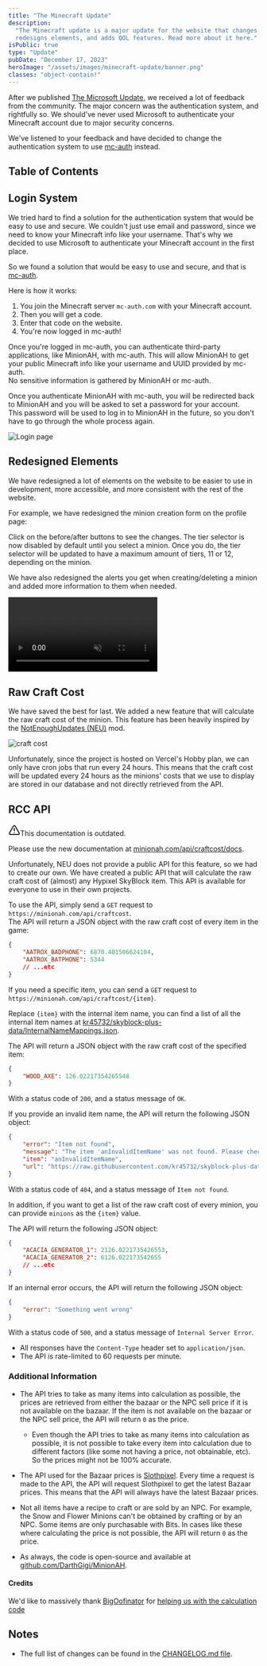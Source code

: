 ```yaml
---
title: "The Minecraft Update"
description:
  "The Minecraft update is a major update for the website that changes the authentication system,
  redesigns elements, and adds QOL features. Read more about it here."
isPublic: true
type: "Update"
pubDate: "December 17, 2023"
heroImage: "/assets/images/minecraft-update/banner.png"
classes: "object-contain!"
---
```


<script lang="ts">
  import BeforeAfter from "$lib/components/BeforeAfter.svelte";
</script>

After we published [The Microsoft Update](/microsoft-update), we received a lot of feedback from the
community. The major concern was the authentication system, and rightfully so. We should've never
used Microsoft to authenticate your Minecraft account due to major security concerns.

We've listened to your feedback and have decided to change the authentication system to use
<a href="https://mc-auth.com/" target="_blank">mc-auth</a> instead.

## Table of Contents

## Login System

We tried hard to find a solution for the authentication system that would be easy to use and secure.
We couldn't just use email and password, since we need to know your Minecraft info like your
username. That's why we decided to use Microsoft to authenticate your Minecraft account in the first
place.

So we found a solution that would be easy to use and secure, and that is
<a href="https://mc-auth/" target="_blank">mc-auth</a>.

Here is how it works:

1. You join the Minecraft server `mc-auth.com` with your Minecraft account.
2. Then you will get a code.
3. Enter that code on the website.
4. You're now logged in mc-auth!

Once you're logged in mc-auth, you can authenticate third-party applications, like MinionAH, with
mc-auth. This will allow MinionAH to get your public Minecraft info like your username and UUID
provided by mc-auth.  
No sensitive information is gathered by MinionAH or mc-auth.

Once you authenticate MinionAH with mc-auth, you will be redirected back to MinionAH and you will be
asked to set a password for your account.  
This password will be used to log in to MinionAH in the future, so you don't have to go through the
whole process again.

<div class="border-border rounded-lg border p-4">
  <img src="/assets/images/minecraft-update/loginPage.png" class="mx-auto max-h-192" alt="Login page" />
</div>

## Redesigned Elements

We have redesigned a lot of elements on the website to be easier to use in development, more
accessible, and more consistent with the rest of the website.

For example, we have redesigned the minion creation form on the profile page:

<BeforeAfter before="/assets/images/chat-update/profileAfter.png" after="/assets/images/minecraft-update/profileAfter.png" />
<span class="not-prose mx-auto block text-center text-xs">Click on the before/after buttons to see the changes.</span>
The tier selector is now disabled by default until you select a minion. Once you do, the tier selector will be updated to have a maximum amount of tiers, 11 or 12, depending on the minion.

We have also redesigned the alerts you get when creating/deleting a minion and added more
information to them when needed.

<div class="border-border rounded-lg border p-4">
  <video muted={true} loop={true} autoPlay={true} class="mx-auto h-full! max-h-96" alt="profile page">
    <source src="/assets/videos/minecraft-update/profilePage.mp4" type="video/mp4" />
  </video>
</div>

## Raw Craft Cost

We have saved the best for last. We added a new feature that will calculate the raw craft cost of
the minion. This feature has been heavily inspired by the
<a href="https://github.com/NotEnoughUpdates/NotEnoughUpdates" target="_blank">NotEnoughUpdates
(NEU)</a> mod.

<div class="border-border rounded-lg border p-4">
  <img src="/assets/images/minecraft-update/craftCost.png" class="mx-auto max-h-96" alt="craft cost" />
</div>

Unfortunately, since the project is hosted on Vercel's Hobby plan, we can only have cron jobs that
run every 24 hours. This means that the craft cost will be updated every 24 hours as the minions'
costs that we use to display are stored in our database and not directly retrieved from the API.

## RCC API

<div class="bg-yellow-950 rounded-lg p-4">
  <div class="flex items-center">
    <svg xmlns="http://www.w3.org/2000/svg" width="24" height="24" viewBox="0 0 24 24" fill="none" stroke="currentColor" stroke-width="2" stroke-linecap="round" stroke-linejoin="round" class="inline mr-1"><path d="m21.73 18-8-14a2 2 0 0 0-3.48 0l-8 14A2 2 0 0 0 4 21h16a2 2 0 0 0 1.73-3Z"/><path d="M12 9v4"/><path d="M12 17h.01"/></svg><span class="font-bold">This documentation is outdated.</span>
  </div>

<span class="block">Please use the new documentation at
<a href="https://minionah.com/api/craftcost/docs" target="_blank">minionah.com/api/craftcost/docs</a>.</span>

</div>

Unfortunately, NEU does not provide a public API for this feature, so we had to create our own. We
have created a public API that will calculate the raw craft cost of (almost) any Hypixel SkyBlock
item. This API is available for everyone to use in their own projects.

To use the API, simply send a `GET` request to `https://minionah.com/api/craftcost`.  
The API will return a JSON object with the raw craft cost of every item in the game:

```json
{
	"AATROX_BADPHONE": 6870.401506624104,
	"AATROX_BATPHONE": 5344
	// ...etc
}
```

If you need a specific item, you can send a `GET` request to
`https://minionah.com/api/craftcost/{item}`.

Replace `{item}` with the internal item name, you can find a list of all the internal item names at
<a href="https://github.com/kr45732/skyblock-plus-data/blob/main/InternalNameMappings.json" target="_blank">kr45732/skyblock-plus-data/InternalNameMappings.json</a>.

The API will return a JSON object with the raw craft cost of the specified item:

```json
{
	"WOOD_AXE": 126.02217354265548
}
```

With a status code of `200`, and a status message of `OK`.

If you provide an invalid item name, the API will return the following JSON object:

```json
{
	"error": "Item not found",
	"message": "The item 'anInvalidItemName' was not found. Please check 'InternalNameMappings.json' for a list of all Hypixel Skyblock items.",
	"item": "anInvalidItemName",
	"url": "https://raw.githubusercontent.com/kr45732/skyblock-plus-data/main/InternalNameMappings.json"
}
```

With a status code of `404`, and a status message of `Item not found`.

In addition, if you want to get a list of the raw craft cost of every minion, you can provide
`minions` as the `{item}` value.

The API will return the following JSON object:

```json
{
	"ACACIA_GENERATOR_1": 2126.0221735426553,
	"ACACIA_GENERATOR_2": 6126.022173542655
	// ...etc
}
```

If an internal error occurs, the API will return the following JSON object:

```json
{
	"error": "Something went wrong"
}
```

With a status code of `500`, and a status message of `Internal Server Error`.

- All responses have the `Content-Type` header set to `application/json`.
- The API is rate-limited to 60 requests per minute.

### Additional Information

- The API tries to take as many items into calculation as possible, the prices are retrieved from
  either the bazaar or the NPC sell price if it is not available on the bazaar. If the item is not
  available on the bazaar or the NPC sell price, the API will return `0` as the price.
  - Even though the API tries to take as many items into calculation as possible, it is not possible
    to take every item into calculation due to different factors (like some not having a price, not
    obtainable, etc). So the prices might not be 100% accurate.

- The API used for the Bazaar prices is
  <a href="https://api.slothpixel.me/api/skyblock/bazaar" target="_blank">Slothpixel</a>. Every time
  a request is made to the API, the API will request Slothpixel to get the latest Bazaar prices.
  This means that the API will always have the latest Bazaar prices.

- Not all items have a recipe to craft or are sold by an NPC. For example, the Snow and Flower
  Minions can't be obtained by crafting or by an NPC. Some items are only purchasable with Bits. In
  cases like these where calculating the price is not possible, the API will return `0` as the
  price.

- As always, the code is open-source and available at
  <a href="https://github.com/DarthGigi/MinionAH" target="_blank">github.com/DarthGigi/MinionAH</a>.

#### Credits

We'd like to massively thank
<a href="https://hypixel.net/members/bigoofinator.5321577/" target="_blank">BigOofinator</a> for
<a href="https://hypixel.net/threads/making-neus-raw-craft-cost-calculator-in-js-ts.5557073/post-39159669" target="_blank">helping
us with the calculation code</a>

## Notes

- The full list of changes can be found in the
  <a href="https://github.com/DarthGigi/MinionAH/blob/main/CHANGELOG.md#122---2023-12-17" target="_blank">CHANGELOG.md
  file</a>.

